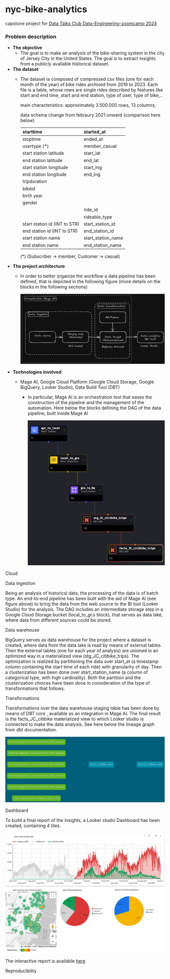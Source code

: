 # nyc-bike-analytics

capstone project for [Data Talks Club Data-Engineering-zoomcamp 2024](https://github.com/DataTalksClub/data-engineering-zoomcamp)

### Problem description

- **The objective**
  - The goal is to make an analysis of the bike-sharing system in the city of Jersey City in the United States. The goal is to extract insights from a publicly available historical dataset.
- **The dataset**
  - The dataset is composed of compressed csv files (one for each month of the year) of bike rides archived from 2019 to 2023. Each file is a table, whose rows are single rides described by features like start and end time, start and end station, type of user, type of bike,..

    main characteristics: approximately 3.500.000 rows, 13 columns,

    data schema change from febraury 2021 onward (comparison here below)


    | starttime                     | started_at         |
    | :------------------------------ | -------------------- |
    | stoptime                      | ended_at           |
    | usertype (*)                  | member_casual      |
    | start station latitude        | start_lat          |
    | end station latitude          | end_lat            |
    | start station longitude       | start_lng          |
    | end station longitude         | end_lng            |
    | tripduration                  |                    |
    | bikeid                        |                    |
    | birth year                    |                    |
    | gender                        |                    |
    |                               | ride_id            |
    |                               | rideable_type      |
    | start station id (INT to STR) | start_station_id   |
    | end station id (INT to STR)   | end_station_id     |
    | start station name            | start_station_name |
    | end station name              | end_station_name   |

    (*) (Subscriber → member, Customer → casual)
- **The project architecture**
  - In order to better organize the workflow a data pipeline has been defined, that is depicted in the following figure (more details on the blocks in the following sections)

    ![](assets/20240412_221833_my_excalidraw_sketch_fig_1.excalidraw_dark.png)
- **Technologies involved**
  - Mage AI, Google Cloud Platform (Google Cloud Storage, Google BigQuery, Looker Studio), Data Build Tool (DBT)

    - In particular, Mage AI is an orchestration tool that eases the construction of the pipeline and the management of the automation. Here below the blocks defining the DAG of the data pipeline, built inside Mage AI

      ![](assets/20240412_223658_mage_ai_pipeline.png)

Cloud

Data ingestion

Being an analysis of historicsl data, the processing of the data is of batch type. An end-to-end pipeline has been built with the aid of Mage AI (see figure above) to bring the data from the web source to the BI tool (Looker Studio) for the analysis. The DAG includes an intermediate storage step in a Google Cloud Storage bucket (local_to_gcs block), that serves as data lake, where data from different sources could be stored.

Data warehouse

BigQuery serves as data warehouse for the project where a dataset is created, where data from the data lake is read by means of external tables. Then the external tables (one for each year of analysis) are unioned in an optimized way in a materialized view (stg_JC_citibike_trips). The optimization is realized by partitioning the data over start_at (a timestamp column containing the start time of each ride) with granularity of day. Then a clusterization has been done over start_station_name (a column of categorical type, with high cardinality). Both the partition and the clusterization choices have been done in consideration of the type of transformations that follows.

Transformations

Transformations over the data warehouse staging table has been done by means of DBT core , available as an integration in Mage AI. The final result is the facts_JC_citibike materialized view to which Looker studio is connected to make the data analysis. See here below the lineage graph from dbt documentation.

![](assets/20240413_211557_dbt_lineage_graph.png)

Dashboard

To build a final report of the insights, a Looker studio Dashboard has been created, containing 4 tiles.

![](assets/20240413_212052_Report_JC_bikes_v1_1.png)

The interactive report is available [here](https://lookerstudio.google.com/reporting/f5c76d75-2615-41a9-a6bb-cd2b80918131)

Reproducibility

